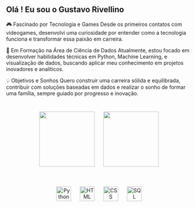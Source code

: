 ## Olá ! Eu sou o Gustavo Rivellino 

🎮 Fascinado por Tecnologia e Games
Desde os primeiros contatos com videogames, desenvolvi uma curiosidade por entender como a tecnologia funciona e transformar essa paixão em carreira.

🚀 Em Formação na Área de Ciência de Dados
Atualmente, estou focado em desenvolver habilidades técnicas em Python, Machine Learning, e visualização de dados, buscando aplicar meu conhecimento em projetos inovadores e analíticos.

💡 Objetivos e Sonhos
Quero construir uma carreira sólida e equilibrada, contribuir com soluções baseadas em dados e realizar o sonho de formar uma família, sempre guiado por progresso e inovação.

  <br>

<div align="center">
  <!-- GitHub Stats -->
  <img src="https://github-readme-stats.vercel.app/api?username=gustavorivellino&show_icons=true&theme=radical" height="150" style="margin: 10px;">
  <img src="https://github-readme-stats.vercel.app/api/top-langs/?username=gustavorivellino&layout=compact&theme=radical" height="150" style="margin: 10px;">
</div>
  <br><br>
<div align="center">
  <!-- Icons -->
  <img src="https://cdn.jsdelivr.net/gh/devicons/devicon/icons/python/python-original.svg" height="40" alt="Python" style="margin: 10px;">
  <img src="https://cdn.jsdelivr.net/gh/devicons/devicon/icons/html5/html5-original.svg" height="40" alt="HTML" style="margin: 10px;">
  <img src="https://cdn.jsdelivr.net/gh/devicons/devicon/icons/css3/css3-original.svg" height="40" alt="CSS" style="margin: 10px;">
  <img src="https://cdn.jsdelivr.net/gh/devicons/devicon/icons/mysql/mysql-original.svg" height="40" alt="SQL" style="margin: 10px;">
</div>
